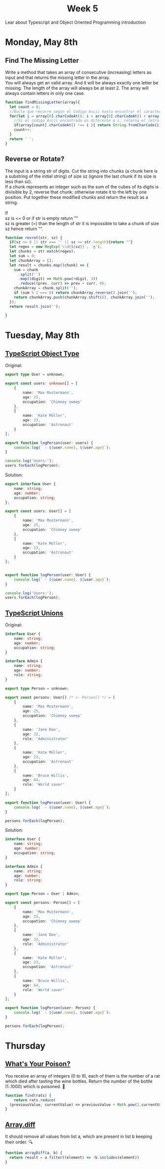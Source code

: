 <h1 align="center">Week 5</h1>
Lear about Typescript and Object Oriented Programming introduction

# Monday, May 8th
## Find The Missing Letter 
Write a method that takes an array of consecutive (increasing) letters as input and that returns the missing letter in the array. <br>
You will always get an valid array. And it will be always exactly one letter be missing. The length of the array will always be at least 2.
The array will always contain letters in only one case.

```javascript
function findMissingLetter(array){
  let count = 0;
  //Bucle que recorre según el Código Ascii hasta encontrar el caracter faltante
  for(let i = array[0].charCodeAt(); i < array[0].charCodeAt() + array.length; i++ ){
    //Si el codigo Ascii encontrado es diferente a i, retorna el letra faltante
    if(array[count].charCodeAt() !== i ){ return String.fromCharCode(i)}
    count++;
  }
  return ' ';
}
```

## Reverse or Rotate?
The input is a string str of digits. Cut the string into chunks (a chunk here is a substring of the initial string) of size sz (ignore the last chunk if its size is less than sz). <br>
If a chunk represents an integer such as the sum of the cubes of its digits is divisible by 2, reverse that chunk; otherwise rotate it to the left by one position. Put together these modified chunks and return the result as a string. <br>
<br>
If <br>
sz is <= 0 or if str is empty return "" <br>
sz is greater (>) than the length of str it is impossible to take a chunk of size sz hence return "". <br>

```javascript
function revrot(str, sz) {
  if(sz <= 0 || str === '' || sz >= str.length){return ""}
  let regex = new RegExp(`\\d{${sz}}`, 'g');
  let chunks = str.match(regex);
  let sum = 0;
  let chunkArray = [];
  let result = chunks.map((chunk) => {
    sum = chunk
      .split('')
      .map((digit) => Math.pow(+digit, 3))
      .reduce((prev, curr) => prev + curr, 0);
    chunkArray = chunk.split('');
    if (sum % 2 === 0) return chunkArray.reverse().join('');
    return chunkArray.push(chunkArray.shift()), chunkArray.join('');
  });
  return result.join('');
  
}
```

# Tuesday, May 8th
## [TypeScript Object Type](https://typescript-exercises.github.io/#exercise=1 "TypeScript Object Type")
Original:
```typescript
export type User = unknown;

export const users: unknown[] = [
    {
        name: 'Max Mustermann',
        age: 25,
        occupation: 'Chimney sweep'
    },
    {
        name: 'Kate Müller',
        age: 23,
        occupation: 'Astronaut'
    }
];

export function logPerson(user: users) {
    console.log(` - ${user.name}, ${user.age}`);
}

console.log('Users:');
users.forEach(logPerson);
```
Solution: 
```typescript
export interface User { 
    name: string;
    age: number;
    occupation: string;
};

export const users: User[] = [
    {
        name: 'Max Mustermann',
        age: 25,
        occupation: 'Chimney sweep'
    },
    {
        name: 'Kate Müller',
        age: 23,
        occupation: 'Astronaut'
    }
];


export function logPerson(user: User) {        
    console.log(` - ${user.name}, ${user.age}`);
}

console.log('Users:');
users.forEach(logPerson);
```

## [TypeScript Unions](https://typescript-exercises.github.io/#exercise=2 "TypeScript Unions")
Original:
```typescript
interface User {
    name: string;
    age: number;
    occupation: string;
}

interface Admin {
    name: string;
    age: number;
    role: string;
}

export type Person = unknown;

export const persons: User[] /* <- Person[] */ = [
    {
        name: 'Max Mustermann',
        age: 25,
        occupation: 'Chimney sweep'
    },
    {
        name: 'Jane Doe',
        age: 32,
        role: 'Administrator'
    },
    {
        name: 'Kate Müller',
        age: 23,
        occupation: 'Astronaut'
    },
    {
        name: 'Bruce Willis',
        age: 64,
        role: 'World saver'
    }
];

export function logPerson(user: User) {
    console.log(` - ${user.name}, ${user.age}`);
}

persons.forEach(logPerson);
```
Solution: 
```typescript
interface User {
    name: string;
    age: number;
    occupation: string;
}

interface Admin {
    name: string;
    age: number;
    role: string;
}

export type Person = User | Admin;

export const persons: Person[] = [
    {
        name: 'Max Mustermann',
        age: 25,
        occupation: 'Chimney sweep'
    },
    {
        name: 'Jane Doe',
        age: 32,
        role: 'Administrator'
    },
    {
        name: 'Kate Müller',
        age: 23,
        occupation: 'Astronaut'
    },
    {
        name: 'Bruce Willis',
        age: 64,
        role: 'World saver'
    }
];

export function logPerson(user: Person) {
    console.log(` - ${user.name}, ${user.age}`);
}

persons.forEach(logPerson);
```
# Thursday
## [What's Your Poison?](https://www.codewars.com/kata/58c47a95e4eb57a5b9000094/train/javascript "What's Your Poison?")
You receive an array of integers (0 to 9), each of them is the number of a rat which died after tasting the wine bottles. Return the number of the bottle (1..1000) which is poisoned. 🐀
```javascript
function find(rats) {
    return rats.reduce(
  (previousValue, currentValue) => previousValue + Math.pow(2,currentValue), 0);
}
```

## [Array.diff](https://www.codewars.com/kata/523f5d21c841566fde000009/train/javascript "Array.diff")
It should remove all values from list a, which are present in list b keeping their order. 🔍
```javascript
function arrayDiff(a, b) {
  return result = a.filter((element) => !b.includes(element))
}
```

